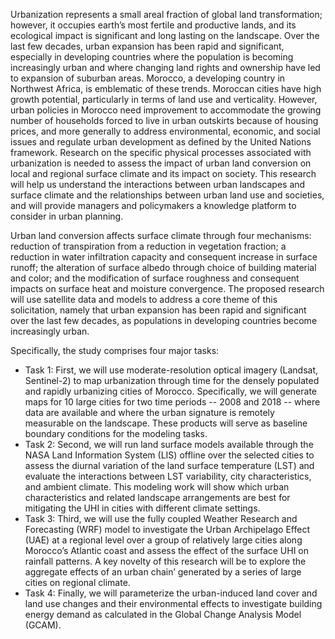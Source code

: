 Urbanization represents a small areal fraction of global land transformation; however, it occupies earth’s most fertile and productive lands, and its ecological impact is significant and long lasting on the landscape. Over the last few decades, urban expansion has been rapid and significant, especially in developing countries where the population is becoming increasingly urban and where changing land rights and ownership have led to expansion of suburban areas. Morocco, a developing country in Northwest Africa, is emblematic of these trends. Moroccan cities have high growth potential, particularly in terms of land use and verticality. However, urban policies in Morocco need improvement to accommodate the growing number of households forced to live in urban outskirts because of housing prices, and more generally to address environmental, economic, and social issues and regulate urban development as defined by the United Nations framework. Research on the specific physical processes associated with urbanization is needed to assess the impact of urban land conversion on local and regional surface climate and its impact on society. This research will help us understand the interactions between urban landscapes and surface climate and the relationships between urban land use and societies, and will provide managers and policymakers a knowledge platform to consider in urban planning. 

Urban land conversion affects surface climate through four mechanisms: reduction of transpiration from a reduction in vegetation fraction; a reduction in water infiltration capacity and consequent increase in surface runoff; the alteration of surface albedo through choice of building material and color; and the modification of surface roughness and consequent impacts on surface heat and moisture convergence. The proposed research will use satellite data and models to address a core theme of this solicitation, namely that urban expansion has been rapid and significant over the last few decades, as populations in developing countries become increasingly urban.

Specifically, the study comprises four major tasks: 

* Task 1: First, we will use moderate-resolution optical imagery (Landsat, Sentinel-2) to map urbanization through time for the densely populated and rapidly urbanizing cities of Morocco. Specifically, we will generate maps for 10 large cities for two time periods -- 2008 and 2018 -- where data are available and where the urban signature is remotely measurable on the landscape. These products will serve as baseline boundary conditions for the modeling tasks. 
* Task 2: Second, we will run land surface models available through the NASA Land Information System (LIS) offline over the selected cities to assess the diurnal variation of the land surface temperature (LST) and evaluate the interactions between LST variability, city characteristics, and ambient climate. This modeling work will show which urban characteristics and related landscape arrangements are best for mitigating the UHI in cities with different climate settings.
* Task 3: Third, we will use the fully coupled Weather Research and Forecasting (WRF) model to investigate the Urban Archipelago Effect (UAE) at a regional level over a group of relatively large cities along Morocco’s Atlantic coast and assess the effect of the surface UHI on rainfall patterns. A key novelty of this research will be to explore the aggregate effects of an urban chain’ generated by a series of large cities on regional climate. 
* Task 4: Finally, we will parameterize the urban-induced land cover and land use changes and their environmental effects to investigate building energy demand as calculated in the Global Change Analysis Model (GCAM).
